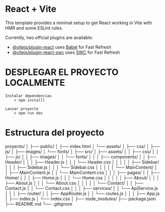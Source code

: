 # React + Vite

This template provides a minimal setup to get React working in Vite with HMR and some ESLint rules.

Currently, two official plugins are available:

- [@vitejs/plugin-react](https://github.com/vitejs/vite-plugin-react/blob/main/packages/plugin-react/README.md) uses [Babel](https://babeljs.io/) for Fast Refresh
- [@vitejs/plugin-react-swc](https://github.com/vitejs/vite-plugin-react-swc) uses [SWC](https://swc.rs/) for Fast Refresh

# DESPLEGAR EL PROYECTO LOCALMENTE
    Instalar dependencias
        > npm installl

    Lanzar proyecto
        > npm run dev

# Estructura del proyecto
proyecto/
│
├── public/
│   ├── index.html
│   └── assets/
│       ├── css/
│       ├── js/
│       ├── images/
│       └── fonts/
│
├── src/
│   ├── assets/
│   │   ├── css/
│   │   ├── js/
│   │   ├── images/
│   │   └── fonts/
│   │
│   ├── components/
│   │   ├── Header/
│   │   │   ├── Header.js
│   │   │   └── Header.css
│   │   │
│   │   ├── Sidebar/
│   │   │   ├── Sidebar.js
│   │   │   └── Sidebar.css
│   │   │
│   │   └── MainContent/
│   │       ├── MainContent.js
│   │       └── MainContent.css
│   │
│   ├── pages/
│   │   ├── Home/
│   │   │   ├── Home.js
│   │   │   └── Home.css
│   │   │
│   │   ├── About/
│   │   │   ├── About.js
│   │   │   └── About.css
│   │   │
│   │   └── Contact/
│   │       ├── Contact.js
│   │       └── Contact.css
│   │
│   ├── services/
│   │   └── ApiService.js
│   │
│   ├── router/
│   │   ├── AppRouter.js
│   │   └── routes.js
│   │
│   ├── App.js
│   ├── index.js
│   └── index.css
│
├── node_modules/
├── package.json
├── README.md
└── .gitignore

